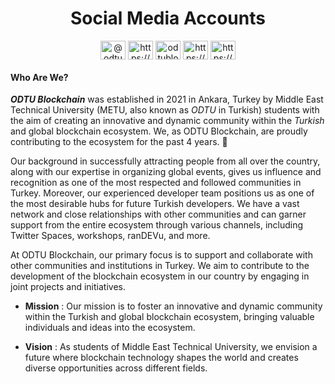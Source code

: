 # <div align="center"> Social Media Accounts </div>

<p align="center">
<a href="https://twitter.com/@odtublockchain" target="blank"><img align="center" src="https://raw.githubusercontent.com/rahuldkjain/github-profile-readme-generator/master/src/images/icons/Social/twitter.svg" alt="@odtublockchain" height="30" width="40" /></a>
<a href="https://linkedin.com/in/https://www.linkedin.com/company/metublockchain/?viewasmember=true" target="blank"><img align="center" src="https://raw.githubusercontent.com/rahuldkjain/github-profile-readme-generator/master/src/images/icons/Social/linked-in-alt.svg" alt="https://www.linkedin.com/company/metublockchain/?viewasmember=true" height="30" width="40" /></a>
<a href="https://instagram.com/odtublockchain" target="blank"><img align="center" src="https://raw.githubusercontent.com/rahuldkjain/github-profile-readme-generator/master/src/images/icons/Social/instagram.svg" alt="odtublockchain" height="30" width="40" /></a>
<a href="https://medium.com/https://medium.com/odt%c3%bc-blockchain-toplulu%c4%9fu" target="blank"><img align="center" src="https://raw.githubusercontent.com/rahuldkjain/github-profile-readme-generator/master/src/images/icons/Social/medium.svg" alt="https://medium.com/odt%c3%bc-blockchain-toplulu%c4%9fu" height="30" width="40" /></a>
<a href="https://www.youtube.com/c/https://www.youtube.com/channel/ucrazku-ftxmugwqi7gdwqna" target="blank"><img align="center" src="https://raw.githubusercontent.com/rahuldkjain/github-profile-readme-generator/master/src/images/icons/Social/youtube.svg" alt="https://www.youtube.com/channel/ucrazku-ftxmugwqi7gdwqna" height="30" width="40" /></a>
</p>

#### Who Are We? 

***ODTU Blockchain***     was established in 2021 in Ankara, Turkey by Middle East Technical University (METU, also known as *ODTU*    in Turkish) students with the aim of creating an innovative and dynamic community within the *Turkish* and global blockchain ecosystem. We, as ODTU Blockchain, are proudly contributing to the ecosystem for the past 4 years. 🎉

Our background in successfully attracting people from all over the country, along with our expertise in organizing global events, gives us influence and recognition as one of the most respected and followed communities in Turkey. Moreover, our experienced developer team positions us as one of the most desirable hubs for future Turkish developers. We have a vast network and close relationships with other communities and can garner support from the entire ecosystem through various channels, including Twitter Spaces, workshops, ranDEVu, and more. 

At ODTU Blockchain, our primary focus is to support and collaborate with other communities and institutions in Turkey. We aim to contribute to the development of the blockchain ecosystem in our country by engaging in joint projects and initiatives.

-  **Mission** : Our mission is to foster an innovative and dynamic community within the Turkish and global blockchain ecosystem, bringing valuable individuals and ideas into the ecosystem.

-  **Vision** : As students of Middle East Technical University, we envision a future where blockchain technology shapes the world and creates diverse opportunities across different fields.
